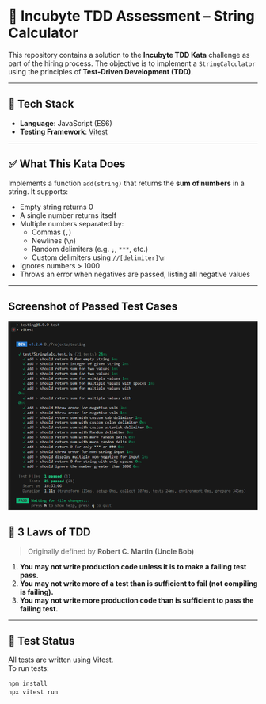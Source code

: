# 📘 Incubyte TDD Assessment – String Calculator

This repository contains a solution to the **Incubyte TDD Kata** challenge as part of the hiring process. The objective is to implement a `StringCalculator` using the principles of **Test-Driven Development (TDD)**.

---

## 🔧 Tech Stack

- **Language**: JavaScript (ES6)
- **Testing Framework**: [Vitest](https://vitest.dev)

---

## ✅ What This Kata Does

Implements a function `add(string)` that returns the **sum of numbers** in a string. It supports:

- Empty string returns 0
- A single number returns itself
- Multiple numbers separated by:
  - Commas (`,`)
  - Newlines (`\n`)
  - Random delimiters (e.g. `;`, `***`, etc.)
  - Custom delimiters using `//[delimiter]\n`
- Ignores numbers > 1000
- Throws an error when negatives are passed, listing **all** negative values

---

## Screenshot of Passed Test Cases
![Test.png](/Test.png)


## 🚦 3 Laws of TDD

> Originally defined by **Robert C. Martin (Uncle Bob)**

1. **You may not write production code unless it is to make a failing test pass.**
2. **You may not write more of a test than is sufficient to fail (not compiling is failing).**
3. **You may not write more production code than is sufficient to pass the failing test.**

---

## 🧪 Test Status

All tests are written using Vitest.  
To run tests:

```bash
npm install
npx vitest run
